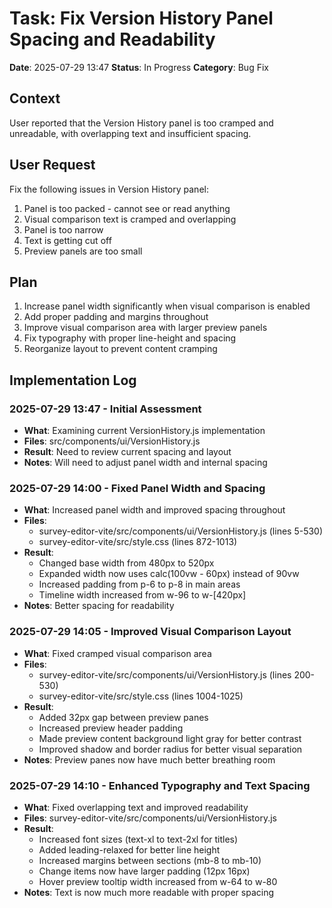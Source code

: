 # Task: Fix Version History Panel Spacing and Readability
**Date**: 2025-07-29 13:47
**Status**: In Progress
**Category**: Bug Fix

## Context
User reported that the Version History panel is too cramped and unreadable, with overlapping text and insufficient spacing.

## User Request
Fix the following issues in Version History panel:
1. Panel is too packed - cannot see or read anything
2. Visual comparison text is cramped and overlapping
3. Panel is too narrow
4. Text is getting cut off
5. Preview panels are too small

## Plan
1. Increase panel width significantly when visual comparison is enabled
2. Add proper padding and margins throughout
3. Improve visual comparison area with larger preview panels
4. Fix typography with proper line-height and spacing
5. Reorganize layout to prevent content cramping

## Implementation Log
### 2025-07-29 13:47 - Initial Assessment
- **What**: Examining current VersionHistory.js implementation
- **Files**: src/components/ui/VersionHistory.js
- **Result**: Need to review current spacing and layout
- **Notes**: Will need to adjust panel width and internal spacing

### 2025-07-29 14:00 - Fixed Panel Width and Spacing
- **What**: Increased panel width and improved spacing throughout
- **Files**: 
  - survey-editor-vite/src/components/ui/VersionHistory.js (lines 5-530)
  - survey-editor-vite/src/style.css (lines 872-1013)
- **Result**: 
  - Changed base width from 480px to 520px
  - Expanded width now uses calc(100vw - 60px) instead of 90vw
  - Increased padding from p-6 to p-8 in main areas
  - Timeline width increased from w-96 to w-[420px]
- **Notes**: Better spacing for readability

### 2025-07-29 14:05 - Improved Visual Comparison Layout
- **What**: Fixed cramped visual comparison area
- **Files**: 
  - survey-editor-vite/src/components/ui/VersionHistory.js (lines 200-530)
  - survey-editor-vite/src/style.css (lines 1004-1025)
- **Result**:
  - Added 32px gap between preview panes
  - Increased preview header padding
  - Made preview content background light gray for better contrast
  - Improved shadow and border radius for better visual separation
- **Notes**: Preview panes now have much better breathing room

### 2025-07-29 14:10 - Enhanced Typography and Text Spacing
- **What**: Fixed overlapping text and improved readability
- **Files**: survey-editor-vite/src/components/ui/VersionHistory.js
- **Result**:
  - Increased font sizes (text-xl to text-2xl for titles)
  - Added leading-relaxed for better line height
  - Increased margins between sections (mb-8 to mb-10)
  - Change items now have larger padding (12px 16px)
  - Hover preview tooltip width increased from w-64 to w-80
- **Notes**: Text is now much more readable with proper spacing